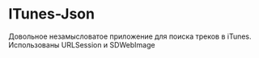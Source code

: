 # ITunes-Json

Довольное незамысловатое приложение для поиска треков в iTunes. 
Использованы URLSession и SDWebImage
